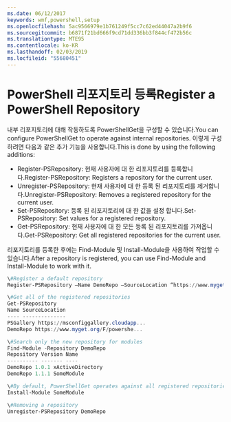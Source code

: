 ```yaml
---
ms.date: 06/12/2017
keywords: wmf,powershell,setup
ms.openlocfilehash: 5ac9566979e1b761249f5cc7c62ed44047a2b9f6
ms.sourcegitcommit: b6871f21bd666f9cd71dd336bb3f844cf472b56c
ms.translationtype: MTE95
ms.contentlocale: ko-KR
ms.lasthandoff: 02/03/2019
ms.locfileid: "55680451"
---
```

# <a name="register-a-powershell-repository"></a><span data-ttu-id="a505a-102">PowerShell 리포지토리 등록</span><span class="sxs-lookup"><span data-stu-id="a505a-102">Register a PowerShell Repository</span></span>
<span data-ttu-id="a505a-103">내부 리포지토리에 대해 작동하도록 PowerShellGet을 구성할 수 있습니다.</span><span class="sxs-lookup"><span data-stu-id="a505a-103">You can configure PowerShellGet to operate against internal repositories.</span></span> <span data-ttu-id="a505a-104">이렇게 구성하려면 다음과 같은 추가 기능을 사용합니다.</span><span class="sxs-lookup"><span data-stu-id="a505a-104">This is done by using the following additions:</span></span>
- <span data-ttu-id="a505a-105">Register-PSRepository: 현재 사용자에 대 한 리포지토리를 등록합니다.</span><span class="sxs-lookup"><span data-stu-id="a505a-105">Register-PSRepository: Registers a repository for the current user.</span></span>
- <span data-ttu-id="a505a-106">Unregister-PSRepository: 현재 사용자에 대 한 등록 된 리포지토리를 제거합니다.</span><span class="sxs-lookup"><span data-stu-id="a505a-106">Unregister-PSRepository: Removes a registered repository for the current user.</span></span>
- <span data-ttu-id="a505a-107">Set-PSRepository: 등록 된 리포지토리에 대 한 값을 설정 합니다.</span><span class="sxs-lookup"><span data-stu-id="a505a-107">Set-PSRepository: Set values for a registered repository.</span></span>
- <span data-ttu-id="a505a-108">Get-PSRepository: 현재 사용자에 대 한 모든 등록 된 리포지토리를 가져옵니다.</span><span class="sxs-lookup"><span data-stu-id="a505a-108">Get-PSRepository: Get all registered repositories for the current user.</span></span>

<span data-ttu-id="a505a-109">리포지토리를 등록한 후에는 Find-Module 및 Install-Module을 사용하여 작업할 수 있습니다.</span><span class="sxs-lookup"><span data-stu-id="a505a-109">After a repository is registered, you can use Find-Module and Install-Module to work with it.</span></span>

```powershell
\#Register a default repository
Register-PSRepository –Name DemoRepo –SourceLocation “https://www.myget.org/F/powershellgetdemo/api/v2” –PublishLocation “<https://www.myget.org/F/powershellgetdemo/api/v2>/package” –InstallationPolicy –Trusted

\#Get all of the registered repositories
Get-PSRepository
Name SourceLocation
---- --------------
PSGallery https://msconfiggallery.cloudapp...
DemoRepo https://www.myget.org/F/powershe...

\#Search only the new repository for modules
Find-Module -Repository DemoRepo
Repository Version Name
---------- ------- ----
DemoRepo 1.0.1 xActiveDirectory
DemoRepo 1.1.1 SomeModule

\#By default, PowerShellGet operates against all registered repositories when none is specified. In this example, the “SomeModule” module is installed from the DemoRepo.
Install-Module SomeModule

\#Removing a repository
Unregister-PSRepository DemoRepo
```
